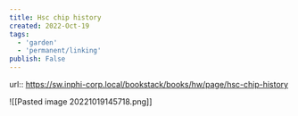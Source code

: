 ```yaml
---
title: Hsc chip history
created: 2022-Oct-19
tags:
  - 'garden'
  - 'permanent/linking'
publish: False
---
```


url:: https://sw.inphi-corp.local/bookstack/books/hw/page/hsc-chip-history



![[Pasted image 20221019145718.png]]